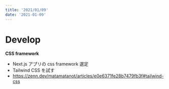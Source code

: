 ```yaml
---
title: '2021/01/09'
date: '2021-01-09'
---
```


# Develop
**CSS framework**
- Next.js アプリの css framework 選定
- Tailwind CSS を試す
- <a>https://zenn.dev/matamatanot/articles/e0e6371fe28b7479fb3f#tailwind-css</a>